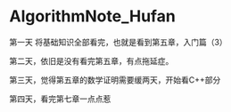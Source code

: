 # AlgorithmNote_Hufan

第一天 将基础知识全部看完，也就是看到第五章，入门篇（3）

第二天，依旧是没有看完第五章，有点拖延症。

第三天，觉得第五章的数学证明需要缓两天，开始看C++部分

第四天，看完第七章一点点惹
